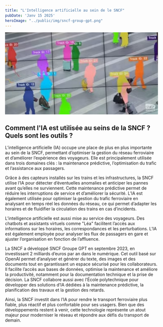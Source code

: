 ```yaml
---
title: "L'Intelligence artificielle au sein de le SNCF"
pubDate: 'Janv 15 2025'
heroImage: "../public/img/sncf-group-gpt.png"
---
```


![image principale](/public/img/ia_sncf.png)

## Comment l'IA est utilisée au seins de la SNCF ? Quels sont les outils ?

L’intelligence artificielle (IA) occupe une place de plus en plus importante au sein de la SNCF, permettant d’optimiser la gestion du réseau ferroviaire et d’améliorer l’expérience des voyageurs. Elle est principalement utilisée dans trois domaines clés : la maintenance prédictive, l’optimisation du trafic et l’assistance aux passagers.

Grâce à des capteurs installés sur les trains et les infrastructures, la SNCF utilise l’IA pour détecter d’éventuelles anomalies et anticiper les pannes avant qu’elles ne surviennent. Cette maintenance prédictive permet de réduire les interruptions de service et d’améliorer la sécurité. L’IA est également utilisée pour optimiser la gestion du trafic ferroviaire en analysant en temps réel les données du réseau, ce qui permet d’adapter les horaires et de fluidifier la circulation des trains en cas d’incidents.

L’intelligence artificielle est aussi mise au service des voyageurs. Des chatbots et assistants virtuels comme "Léa" facilitent l’accès aux informations sur les horaires, les correspondances et les perturbations. L’IA est également employée pour analyser les flux de passagers en gare et ajuster l’organisation en fonction de l’affluence.

La SNCF a développé SNCF Groupe GPT en septembre 2023, en investissant 2 milliards d’euros par an dans le numérique. Cet outil basé sur OpenAI permet d’analyser et générer du texte, des images et des documents tout en garantissant un espace sécurisé pour les collaborateurs. Il facilite l’accès aux bases de données, optimise la maintenance et améliore la productivité, notamment pour la documentation technique et la prise de décision. La SNCF collabore aussi avec l’École polytechnique pour développer des solutions d’IA dédiées à la maintenance prédictive, la planification des travaux et la gestion des retards.

Ainsi, la SNCF investit dans l’IA pour rendre le transport ferroviaire plus fiable, plus réactif et plus confortable pour ses usagers. Bien que des développements restent à venir, cette technologie représente un atout majeur pour moderniser le réseau et répondre aux défis du transport de demain.
